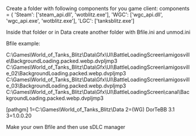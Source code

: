 Create a folder with following components for you game client:
components = {
    'Steam': ['steam_api.dll', 'wotblitz.exe'],
    'WGC': ['wgc_api.dll', 'wgc_api.exe', 'wotblitz.exe'],
    'LGC': ['tanksblitz.exe']

Inside that folder or in Data create another folder with Bfile.ini and unmod.ini

Bfile example:

C:\Games\World_of_Tanks_Blitz\Data\Gfx\UI\BattleLoadingScreen\amigosville\BackgroundLoading.packed.webp.dvpljmp3
C:\Games\World_of_Tanks_Blitz\Data\Gfx\UI\BattleLoadingScreen\amigosville_02\BackgroundLoading.packed.webp.dvpljmp3
C:\Games\World_of_Tanks_Blitz\Data\Gfx\UI\BattleLoadingScreen\amigosville_03\BackgroundLoading.packed.webp.dvpljmp3
C:\Games\World_of_Tanks_Blitz\Data\Gfx\UI\BattleLoadingScreen\canal\BackgroundLoading.packed.webp.dvpljmp3


[pathgm]
1=C:\Games\World_of_Tanks_Blitz\Data
2=(WG) DorTeBB 3.1
3=1.0.0.20


Make your own Bfile and then use sDLC manager
